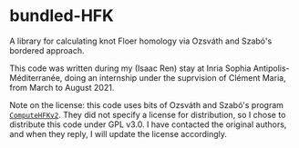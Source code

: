 # bundled-HFK
A library for calculating knot Floer homology via Ozsváth and Szabó's bordered approach.

This code was written during my (Isaac Ren) stay at Inria Sophia Antipolis-Méditerranée, doing an internship under the suprvision of Clément Maria, from March to August 2021.

Note on the license: this code uses bits of Ozsváth and Szabó's program [`ComputeHFKv2`](https://web.math.princeton.edu/~szabo/HFKcalc.html). They did not specify a license for distribution, so I chose to distribute this code under GPL v3.0. I have contacted the original authors, and when they reply, I will update the license accordingly.

